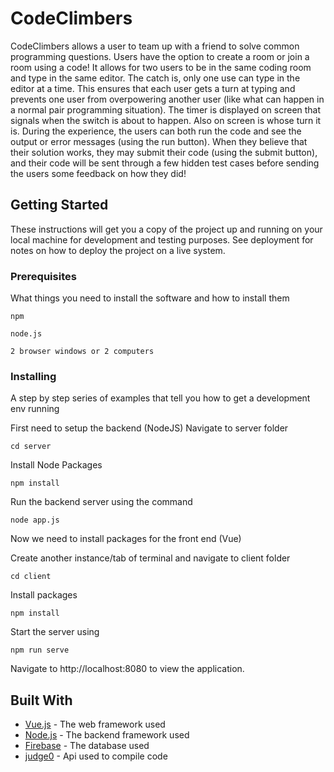 # CodeClimbers

CodeClimbers allows a user to team up with a friend to solve common programming questions. Users have the option to create a room or join a room using a code! It allows for two users to be in the same coding room and type in the same editor. The catch is, only one use can type in the editor at a time. This ensures that each user gets a turn at typing and prevents one user from overpowering another user (like what can happen in a normal pair programming situation). The timer is displayed on screen that signals when the switch is about to happen. Also on screen is whose turn it is. During the experience, the users can both run the code and see the output or error messages (using the run button). When they believe that their solution works, they may submit their code (using the submit button), and their code will be sent through a few hidden test cases before sending the users some feedback on how they did!

## Getting Started

These instructions will get you a copy of the project up and running on your local machine for development and testing purposes. See deployment for notes on how to deploy the project on a live system.

### Prerequisites

What things you need to install the software and how to install them

```
npm

node.js

2 browser windows or 2 computers
```

### Installing

A step by step series of examples that tell you how to get a development env running

First need to setup the backend (NodeJS)
Navigate to server folder

```
cd server
```

Install Node Packages

```
npm install
```

Run the backend server using the command

```
node app.js
```

Now we need to install packages for the front end (Vue)

Create another instance/tab of terminal and navigate to client folder

```
cd client
```

Install packages

```
npm install
```

Start the server using

```
npm run serve
```

Navigate to http://localhost:8080 to view the application.


## Built With

* [Vue.js](https://vuejs.org/) - The web framework used
* [Node.js](https://nodejs.org/en/) - The backend framework used
* [Firebase](https://firebase.google.com/) - The database used
* [judge0](https://judge0.com/) - Api used to compile code
